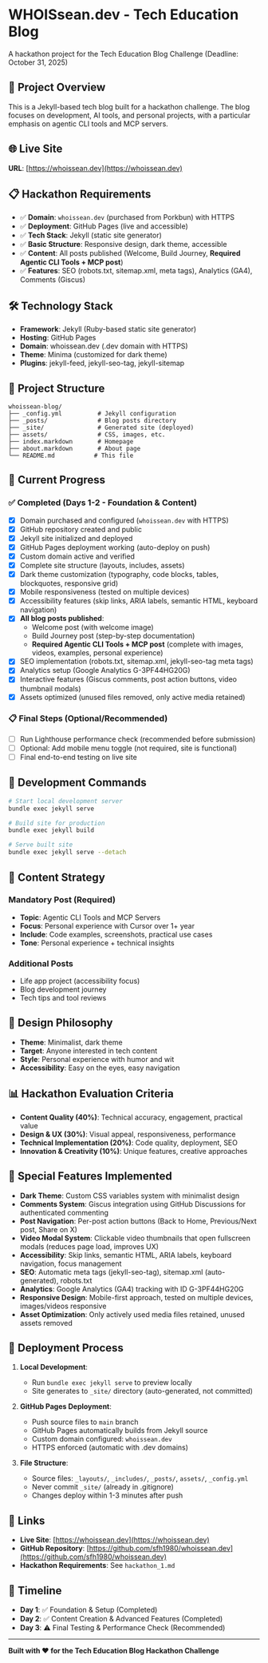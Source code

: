 # WHOISsean.dev - Tech Education Blog

A hackathon project for the Tech Education Blog Challenge (Deadline: October 31, 2025)

## 🚀 Project Overview

This is a Jekyll-based tech blog built for a hackathon challenge. The blog focuses on development, AI tools, and personal projects, with a particular emphasis on agentic CLI tools and MCP servers.

## 🌐 Live Site

**URL**: [https://whoissean.dev](https://whoissean.dev)

## 📋 Hackathon Requirements

- ✅ **Domain**: `whoissean.dev` (purchased from Porkbun) with HTTPS
- ✅ **Deployment**: GitHub Pages (live and accessible)
- ✅ **Tech Stack**: Jekyll (static site generator)
- ✅ **Basic Structure**: Responsive design, dark theme, accessible
- ✅ **Content**: All posts published (Welcome, Build Journey, **Required Agentic CLI Tools + MCP post**)
- ✅ **Features**: SEO (robots.txt, sitemap.xml, meta tags), Analytics (GA4), Comments (Giscus)

## 🛠️ Technology Stack

- **Framework**: Jekyll (Ruby-based static site generator)
- **Hosting**: GitHub Pages
- **Domain**: whoissean.dev (.dev domain with HTTPS)
- **Theme**: Minima (customized for dark theme)
- **Plugins**: jekyll-feed, jekyll-seo-tag, jekyll-sitemap

## 📁 Project Structure

```
whoissean-blog/
├── _config.yml          # Jekyll configuration
├── _posts/              # Blog posts directory
├── _site/               # Generated site (deployed)
├── assets/              # CSS, images, etc.
├── index.markdown       # Homepage
├── about.markdown       # About page
└── README.md           # This file
```

## 🎯 Current Progress

### ✅ Completed (Days 1-2 - Foundation & Content)
- [x] Domain purchased and configured (`whoissean.dev` with HTTPS)
- [x] GitHub repository created and public
- [x] Jekyll site initialized and deployed
- [x] GitHub Pages deployment working (auto-deploy on push)
- [x] Custom domain active and verified
- [x] Complete site structure (layouts, includes, assets)
- [x] Dark theme customization (typography, code blocks, tables, blockquotes, responsive grid)
- [x] Mobile responsiveness (tested on multiple devices)
- [x] Accessibility features (skip links, ARIA labels, semantic HTML, keyboard navigation)
- [x] **All blog posts published**:
  - Welcome post (with welcome image)
  - Build Journey post (step-by-step documentation)
  - **Required Agentic CLI Tools + MCP post** (complete with images, videos, examples, personal experience)
- [x] SEO implementation (robots.txt, sitemap.xml, jekyll-seo-tag meta tags)
- [x] Analytics setup (Google Analytics G-3PF44HG20G)
- [x] Interactive features (Giscus comments, post action buttons, video thumbnail modals)
- [x] Assets optimized (unused files removed, only active media retained)

### 📋 Final Steps (Optional/Recommended)
- [ ] Run Lighthouse performance check (recommended before submission)
- [ ] Optional: Add mobile menu toggle (not required, site is functional)
- [ ] Final end-to-end testing on live site

## 🚀 Development Commands

```bash
# Start local development server
bundle exec jekyll serve

# Build site for production
bundle exec jekyll build

# Serve built site
bundle exec jekyll serve --detach
```

## 📝 Content Strategy

### Mandatory Post (Required)
- **Topic**: Agentic CLI Tools and MCP Servers
- **Focus**: Personal experience with Cursor over 1+ year
- **Include**: Code examples, screenshots, practical use cases
- **Tone**: Personal experience + technical insights

### Additional Posts
- Life app project (accessibility focus)
- Blog development journey
- Tech tips and tool reviews

## 🎨 Design Philosophy

- **Theme**: Minimalist, dark theme
- **Target**: Anyone interested in tech content
- **Style**: Personal experience with humor and wit
- **Accessibility**: Easy on the eyes, easy navigation

## 📊 Hackathon Evaluation Criteria

- **Content Quality (40%)**: Technical accuracy, engagement, practical value
- **Design & UX (30%)**: Visual appeal, responsiveness, performance
- **Technical Implementation (20%)**: Code quality, deployment, SEO
- **Innovation & Creativity (10%)**: Unique features, creative approaches

## 🎨 Special Features Implemented

- **Dark Theme**: Custom CSS variables system with minimalist design
- **Comments System**: Giscus integration using GitHub Discussions for authenticated commenting
- **Post Navigation**: Per-post action buttons (Back to Home, Previous/Next post, Share on X)
- **Video Modal System**: Clickable video thumbnails that open fullscreen modals (reduces page load, improves UX)
- **Accessibility**: Skip links, semantic HTML, ARIA labels, keyboard navigation, focus management
- **SEO**: Automatic meta tags (jekyll-seo-tag), sitemap.xml (auto-generated), robots.txt
- **Analytics**: Google Analytics (GA4) tracking with ID G-3PF44HG20G
- **Responsive Design**: Mobile-first approach, tested on multiple devices, images/videos responsive
- **Asset Optimization**: Only actively used media files retained, unused assets removed

## 🚀 Deployment Process

1. **Local Development**: 
   - Run `bundle exec jekyll serve` to preview locally
   - Site generates to `_site/` directory (auto-generated, not committed)

2. **GitHub Pages Deployment**:
   - Push source files to `main` branch
   - GitHub Pages automatically builds from Jekyll source
   - Custom domain configured: `whoissean.dev`
   - HTTPS enforced (automatic with .dev domains)

3. **File Structure**:
   - Source files: `_layouts/`, `_includes/`, `_posts/`, `assets/`, `_config.yml`
   - Never commit `_site/` (already in .gitignore)
   - Changes deploy within 1-3 minutes after push

## 🔗 Links

- **Live Site**: [https://whoissean.dev](https://whoissean.dev)
- **GitHub Repository**: [https://github.com/sfh1980/whoissean.dev](https://github.com/sfh1980/whoissean.dev)
- **Hackathon Requirements**: See `hackathon_1.md`

## 📅 Timeline

- **Day 1**: ✅ Foundation & Setup (Completed)
- **Day 2**: ✅ Content Creation & Advanced Features (Completed)
- **Day 3**: ⚠️ Final Testing & Performance Check (Recommended)

---

**Built with ❤️ for the Tech Education Blog Hackathon Challenge**
